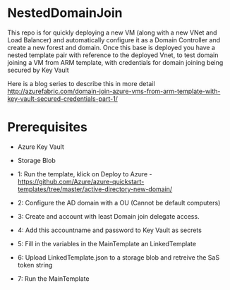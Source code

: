 # NestedDomainJoin

This repo is for quickly deploying a new VM (along with a new VNet and Load Balancer) and automatically configure it as a Domain Controller and create a new forest and domain. Once this base is deployed you have a nested template pair with reference to the deployed Vnet, to test domain joining a VM from ARM template, with credentials for domain joining being secured by Key Vault

Here is a blog series to describe this in more detail
http://azurefabric.com/domain-join-azure-vms-from-arm-template-with-key-vault-secured-credentials-part-1/

# Prerequisites
- Azure Key Vault
- Storage Blob

- 1: Run the template, klick on Deploy to Azure - https://github.com/Azure/azure-quickstart-templates/tree/master/active-directory-new-domain/
- 2: Configure the AD domain with a OU (Cannot be default computers)
- 3: Create and account with least Domain join delegate access.
- 4: Add this accountname and password to Key Vault as secrets
- 5: Fill in the variables in the MainTemplate an LinkedTemplate
- 6: Upload LinkedTemplate.json to a storage blob and retreive the SaS token string
- 7: Run the MainTemplate